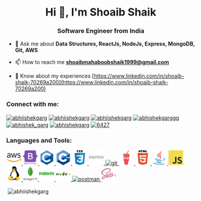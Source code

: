 <h1 align="center">Hi 👋, I'm Shoaib Shaik</h1>
<h3 align="center">Software Engineer from India</h3>

- 💬 Ask me about **Data Structures, ReactJs, NodeJs, Express, MongoDB, Git, AWS**

- 📫 How to reach me **shoaibmahaboobshaik1999@gmail.com**

- 📄 Know about my experiences [https://www.linkedin.com/in/shoaib-shaik-70269a200](https://www.linkedin.com/in/shoaib-shaik-70269a200)

<h3 align="left">Connect with me:</h3>
<p align="left">
<a href="https://twitter.com/shoaibshaik05" target="blank"><img align="center" src="https://cdn.jsdelivr.net/npm/simple-icons@3.0.1/icons/twitter.svg" alt="abhiishekgarg" height="30" width="40" /></a>
<a href="https://linkedin.com/in/shoaib-shaik-70269a200" target="blank"><img align="center" src="https://cdn.jsdelivr.net/npm/simple-icons@3.0.1/icons/linkedin.svg" alt="abhiishekgarg" height="30" width="40" /></a>
<a href="https://fb.com/abhiishekgarg" target="blank"><img align="center" src="https://cdn.jsdelivr.net/npm/simple-icons@3.0.1/icons/facebook.svg" alt="abhiishekgarg" height="30" width="40" /></a>
<a href="https://instagram.com/abhishekgarggg" target="blank"><img align="center" src="https://cdn.jsdelivr.net/npm/simple-icons@3.0.1/icons/instagram.svg" alt="abhishekgarggg" height="30" width="40" /></a>
<a href="https://www.codechef.com/users/abhishek_garg" target="blank"><img align="center" src="https://cdn.jsdelivr.net/npm/simple-icons@3.1.0/icons/codechef.svg" alt="abhishek_garg" height="30" width="40" /></a>
<a href="https://www.leetcode.com/abhishekgarg" target="blank"><img align="center" src="https://cdn.jsdelivr.net/npm/simple-icons@3.0.1/icons/leetcode.svg" alt="abhishekgarg" height="30" width="40" /></a>
<a href="https://discord.gg/6427" target="blank"><img align="center" src="https://cdn.jsdelivr.net/npm/simple-icons@3.0.1/icons/discord.svg" alt="6427" height="30" width="40" /></a>
</p>
<h3 align="left">Languages and Tools:</h3>
<p align="left"> <a href="https://aws.amazon.com" target="_blank"> <img src="https://raw.githubusercontent.com/devicons/devicon/master/icons/amazonwebservices/amazonwebservices-original-wordmark.svg" alt="aws" width="40" height="40"/> </a> <a href="https://getbootstrap.com" target="_blank"> <img src="https://raw.githubusercontent.com/devicons/devicon/master/icons/bootstrap/bootstrap-plain-wordmark.svg" alt="bootstrap" width="40" height="40"/> </a> <a href="https://www.cprogramming.com/" target="_blank"> <img src="https://raw.githubusercontent.com/devicons/devicon/master/icons/c/c-original.svg" alt="c" width="40" height="40"/> </a> <a href="https://www.w3schools.com/cpp/" target="_blank"> <img src="https://raw.githubusercontent.com/devicons/devicon/master/icons/cplusplus/cplusplus-original.svg" alt="cplusplus" width="40" height="40"/> </a> <a href="https://www.w3schools.com/css/" target="_blank"> <img src="https://raw.githubusercontent.com/devicons/devicon/master/icons/css3/css3-original-wordmark.svg" alt="css3" width="40" height="40"/> </a> <a href="https://expressjs.com" target="_blank"> <img src="https://raw.githubusercontent.com/devicons/devicon/master/icons/express/express-original-wordmark.svg" alt="express" width="40" height="40"/> </a> <a href="https://git-scm.com/" target="_blank"> <img src="https://www.vectorlogo.zone/logos/git-scm/git-scm-icon.svg" alt="git" width="40" height="40"/> </a> <a href="https://gulpjs.com" target="_blank"> <img src="https://raw.githubusercontent.com/devicons/devicon/master/icons/gulp/gulp-plain.svg" alt="gulp" width="40" height="40"/> </a> <a href="https://www.w3.org/html/" target="_blank"> <img src="https://raw.githubusercontent.com/devicons/devicon/master/icons/html5/html5-original-wordmark.svg" alt="html5" width="40" height="40"/> </a> <a href="https://www.java.com" target="_blank"> <img src="https://raw.githubusercontent.com/devicons/devicon/master/icons/java/java-original.svg" alt="java" width="40" height="40"/> </a> <a href="https://developer.mozilla.org/en-US/docs/Web/JavaScript" target="_blank"> <img src="https://raw.githubusercontent.com/devicons/devicon/master/icons/javascript/javascript-original.svg" alt="javascript" width="40" height="40"/> </a> <a href="https://www.linux.org/" target="_blank"> <img src="https://raw.githubusercontent.com/devicons/devicon/master/icons/linux/linux-original.svg" alt="linux" width="40" height="40"/> </a> <a href="https://www.mongodb.com/" target="_blank"> <img src="https://raw.githubusercontent.com/devicons/devicon/master/icons/mongodb/mongodb-original-wordmark.svg" alt="mongodb" width="40" height="40"/> </a> <a href="https://www.nginx.com" target="_blank"> <img src="https://raw.githubusercontent.com/devicons/devicon/master/icons/nginx/nginx-original.svg" alt="nginx" width="40" height="40"/> </a> <a href="https://nodejs.org" target="_blank"> <img src="https://raw.githubusercontent.com/devicons/devicon/master/icons/nodejs/nodejs-original-wordmark.svg" alt="nodejs" width="40" height="40"/> </a> <a href="https://postman.com" target="_blank"> <img src="https://www.vectorlogo.zone/logos/getpostman/getpostman-icon.svg" alt="postman" width="40" height="40"/> </a> <a href="https://sass-lang.com" target="_blank"> <img src="https://raw.githubusercontent.com/devicons/devicon/master/icons/sass/sass-original.svg" alt="sass" width="40" height="40"/> </a> </p>
<p>&nbsp;<img align="center" src="https://github-readme-stats.vercel.app/api?username=abhiishekgarg&show_icons=true&locale=en" alt="abhiishekgarg" /></p>
